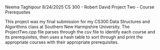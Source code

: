 
Neema Taghipour 8/24/2025
CS 300 - Robert David
Project Two - Course Prerequsites



This project was my final submission for my CS300 Data Structures and Algorithms class at Southern New Harmpshire University. The ProjectTwo.cpp file parses through the csv file to identify each course and its prerequisites, 
then uses a hash table to sort through and print the appropriate courses with their appropriate prerequisites.
